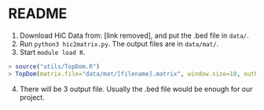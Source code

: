 # README

1. Download HiC Data from: [link removed], and put the .bed file in `data/`.
2. Run `python3 hic2matrix.py`. The output files are in `data/mat/`.
3. Start `module load R`.
```R
> source("utils/TopDom.R")
> TopDom(matrix.file="data/mat/[filename].matrix", window.size=10, outFile="[filename]")
```
4. There will be 3 output file. Usually the .bed file would be enough for our project.
